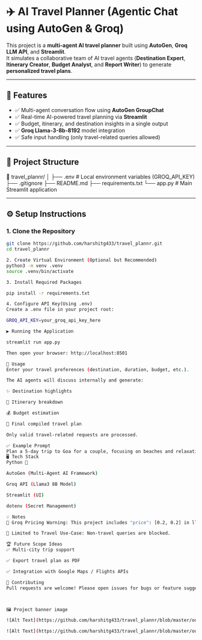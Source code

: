 # ✈️ AI Travel Planner (Agentic Chat using AutoGen & Groq)

This project is a **multi-agent AI travel planner** built using **AutoGen**, **Groq LLM API**, and **Streamlit**.  
It simulates a collaborative team of AI travel agents (**Destination Expert**, **Itinerary Creator**, **Budget Analyst**, and **Report Writer**) to generate **personalized travel plans**.

---

## 🚀 Features

- ✅ Multi-agent conversation flow using **AutoGen GroupChat**
- ✅ Real-time AI-powered travel planning via **Streamlit**
- ✅ Budget, itinerary, and destination insights in a single output
- ✅ **Groq Llama-3-8b-8192** model integration
- ✅ Safe input handling (only travel-related queries allowed)

---

## 📂 Project Structure

📁 travel_plannr/
│
├── .env # Local environment variables (GROQ_API_KEY)
├── .gitignore
├── README.md
├── requirements.txt
└── app.py # Main Streamlit application


---

## ⚙️ Setup Instructions

### 1. Clone the Repository
```bash
git clone https://github.com/harshitg433/travel_plannr.git
cd travel_plannr

2. Create Virtual Environment (Optional but Recommended)
python3 -m venv .venv
source .venv/bin/activate

3. Install Required Packages

pip install -r requirements.txt

4. Configure API Key(Using .env)
Create a .env file in your project root:

GROQ_API_KEY=your_groq_api_key_here

▶️ Running the Application

streamlit run app.py

Then open your browser: http://localhost:8501

📝 Usage
Enter your travel preferences (destination, duration, budget, etc.).

The AI agents will discuss internally and generate:

✨ Destination highlights

📅 Itinerary breakdown

💰 Budget estimation

📝 Final compiled travel plan

Only valid travel-related requests are processed.

✅ Example Prompt
Plan a 5-day trip to Goa for a couple, focusing on beaches and relaxation, with a luxury budget.
🖥️ Tech Stack
Python 🐍

AutoGen (Multi-Agent AI Framework)

Groq API (Llama3 8B Model)

Streamlit (UI)

dotenv (Secret Management)

💡 Notes
📝 Groq Pricing Warning: This project includes "price": [0.2, 0.2] in llm_config to avoid AutoGen cost calculation warnings.

🚧 Limited to Travel Use-Case: Non-travel queries are blocked.

🏆 Future Scope Ideas
✅ Multi-city trip support

✅ Export travel plan as PDF

✅ Integration with Google Maps / Flights APIs

🤝 Contributing
Pull requests are welcome! Please open issues for bugs or feature suggestions.



🖼️ Project banner image

![Alt Text](https://github.com/harshitg433/travel_plannr/blob/master/output/Screenshot%20from%202025-07-22%2023-37-33.png)

![Alt Text](https://github.com/harshitg433/travel_plannr/blob/master/output/Screenshot%20from%202025-07-22%2023-37-51.png)
